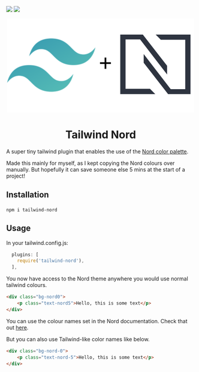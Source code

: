 ![](https://img.shields.io/npm/v/tailwind-nord?style=flat)
![](https://img.shields.io/npm/dw/tailwind-nord?style=flat)

<p align="center">
  <a href="https://github.com/crumb1e/tailwind-nord">
    <img src="https://raw.githubusercontent.com/crumb1e/tailwind-nord/master/tailwind-nord.png" alt="Logo">
  </a>

  <h1 align="center">Tailwind Nord</h1>
</p>

A super tiny tailwind plugin that enables the use of the [Nord color palette](https://www.nordtheme.com/).

Made this mainly for myself, as I kept copying the Nord colours over manually. But hopefully it can save someone else 5 mins at the start of a project!

## Installation

`npm i tailwind-nord`

## Usage


In your tailwind.config.js:

```js
  plugins: [
    require('tailwind-nord'),
  ],
```

You now have access to the Nord theme anywhere you would use normal tailwind colours.

```html
<div class="bg-nord0">
    <p class="text-nord5">Hello, this is some text</p>
</div>
```

You can use the colour names set in the Nord documentation. Check that out [here](https://www.nordtheme.com/docs/colors-and-palettes).

But you can also use Tailwind-like color names like below.
```html
<div class="bg-nord-0">
    <p class="text-nord-5">Hello, this is some text</p>
</div>
```

